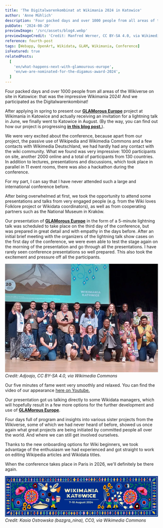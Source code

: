 ```yaml
---
title: 'The Digitalwarenkombinat at Wikimania 2024 in Katowice'
author: 'Anne Mühlich'
description: 'Four packed days and over 1000 people from all areas of the Wikiverse on site in Katowice: that was the impressive Wikimania 2024! And we participated as the Digitalwarenkombinat...'
pubDate: '2024-08-20'
previewImage: '/src/assets/blog4.webp'
previewImageCredit: 'Credit: Manfred Werner, CC BY-SA 4.0, via Wikimedia Commons'
reference: fourth-post
tags: [Webapp, OpenArt, Wikidata, GLAM, Wikimania, Conference]
isFeatured: true
relatedPosts:
  [
    'en/what-happens-next-with-glamourous-europe',
    'en/we-are-nominated-for-the-digamus-award-2024',
  ]
---
```


Four packed days and over 1000 people from all areas of the Wikiverse on site in Katowice: that was the impressive Wikimania 2024! And we participated as the Digitalwarenkombinat!

After applying in spring to present our <a href='/projects/glamorous-europe/'>**GLAMorous Europe**</a> project at Wikimania in Katowice and actually receiving an invitation for a lightning talk in June, we finally went to Katowice in August. (By the way, you can find out how our project is progressing <a href='/en/blog/what-happens-next-with-glamourous-europe'>**in this blog post.**</a>).

We were very excited about the conference, because apart from our project, the passive use of Wikipedia and Wikimedia Commons and a few contacts with Wikimedia Deutschland, we had hardly had any contact with the wiki community. What we found was very impressive: 1000 participants on site, another 2000 online and a total of participants from 130 countries. In addition to lectures, presentations and discussions, which took place in parallel in 11 event rooms, there was also a hackathon during the conference.

For my part, I can say that I have never attended such a large and international conference before.

After being overwhelmed at first, we took the opportunity to attend some presentations and talks from very engaged people (e.g. from the Wiki loves Folklore project or Wikidata coordinators), as well as from cooperating partners such as the National Museum in Kraków.

Our presentation of <a href='/projects/glamorous-europe/'>**GLAMorous Europe**</a> in the form of a 5-minute lightning talk was scheduled to take place on the third day of the conference, but was prepared in great detail and with empathy in the days before. After an initial brief meeting with the organizers of the lightning talk show cases on the first day of the conference, we were even able to test the stage again on the morning of the presentation and go through all the presentations. I have rarely seen conference presentations so well prepared. This also took the excitement and pressure off all the participants.

![Wikimania](../../../assets/blog4_1.webp)
_Credit: Adjoajo, CC BY-SA 4.0, via Wikimedia Commons_

Our five minutes of fame went very smoothly and relaxed. You can find the video of our appearance [here on Youtube.](https://www.youtube.com/live/fRFuWtDKxwM?feature=shared&t=28492)

Our presentation got us talking directly to some Wikidata managers, which will hopefully result in a few more options for the further development and use of <a href='/projects/glamorous-europe/'>**GLAMorous Europe**</a>.

Four days full of program and insights into various sister projects from the Wikiverse, some of which we had never heard of before, showed us once again what great projects are being initiated by committed people all over the world. And where we can still get involved ourselves.

Thanks to the new onboarding options for Wiki beginners, we took advantage of the enthusiasm we had experienced and got straight to work on editing Wikipedia articles and Wikidata titles.

When the conference takes place in Paris in 2026, we'll definitely be there again.

![Wikimania](../../../assets/blog4_2.webp)
_Credit: Kasia Ostrowska (bazgra_nina), CC0, via Wikimedia Commons_
